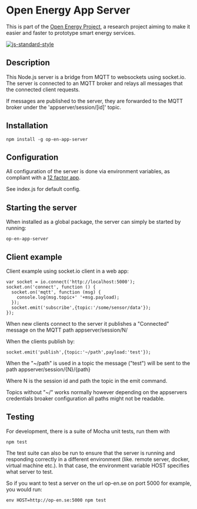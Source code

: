 # Open Energy App Server

This is part of the [Open Energy Project](http://op-en.se/), a research project aiming to make it easier and faster to prototype smart energy services.

[![js-standard-style](https://cdn.rawgit.com/feross/standard/master/badge.svg)](https://github.com/feross/standard)

## Description

This Node.js server is a bridge from MQTT to websockets using socket.io. The server is connected to an MQTT broker and relays all messages that the connected client requests.

If messages are published to the server, they are forwarded to the MQTT broker under the 'appserver/session/[id]' topic.

## Installation

```
npm install -g op-en-app-server
```

## Configuration

All configuration of the server is done via environment variables, as compliant with a [12 factor app](http://12factor.net/config).

See index.js for default config.

## Starting the server

When installed as a global package, the server can simply be started by running:
```
op-en-app-server
```

## Client example

Client example using socket.io client in a web app:
```
var socket = io.connect('http://localhost:5000');
socket.on('connect', function () {
  socket.on('mqtt', function (msg) {
    console.log(msg.topic+' '+msg.payload);
  });
  socket.emit('subscribe',{topic:'/some/sensor/data'});
});
```
When new clients connect to the server it publishes a "Connected" message on the MQTT path appserver/session/N/

When the clients publish by:

```
socket.emit('publish',{topic:'~/path',payload:'test'});
```

When the "~/path" is used in a topic the message ("test") will be sent to the path appserver/session/{N}/{path}

Where N is the session id and path the topic in the emit command.

Topics without "~/" works normally however depending on the appservers credentials broaker configuration all paths might not be readable.  

## Testing

For development, there is a suite of Mocha unit tests, run them with

```
npm test
```

The test suite can also be run to ensure that the server is running and responding correctly in a different environment (like. remote server, docker, virtual machine etc.). In that case, the environment variable HOST specifies what server to test.

So if you want to test a server on the url op-en.se on port 5000 for example, you would run:

```
env HOST=http://op-en.se:5000 npm test
```
